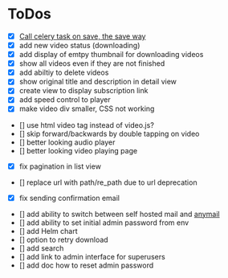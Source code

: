 # ToDos

* [X] [Call celery task on save, the save way](https://stackoverflow.com/a/54313701)
* [X] add new video status (downloading)
* [X] add display of emtpy thumbnail for downloading videos
* [X] show all videos even if they are not finished
* [X] add abiltiy to delete videos
* [X] show original title and description in detail view
* [X] create view to display subscription link
* [X] add speed control to player
* [X] make video div smaller, CSS not working
* [] use html video tag instead of video.js?
* [] skip forward/backwards by double tapping on video
* [] better looking audio player
* [] better looking video playing page
* [X] fix pagination in list view
* [] replace url with path/re_path due to url deprecation
* [X] fix sending confirmation email
* [] add ability to switch between self hosted mail and [anymail](https://anymail.dev/en/stable/)
* [] add ability to set initial admin password from env
* [] add Helm chart
* [] option to retry download
* [] add search
* [] add link to admin interface for superusers
* [] add doc how to reset admin password
